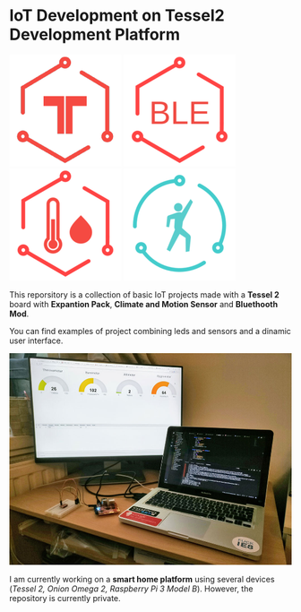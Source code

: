 # IoT Development on Tessel2 Development Platform

![](./public/tessel.png)
![](./public/ble-logo-200.png)
![](./public/climate-logo-200.png)
![](./public/thirdparty-motion-logo-200.png)


This reporsitory is a collection of basic IoT projects made with a **Tessel 2** board with **Expantion Pack**, **Climate and Motion Sensor** and **Bluethooth Mod**.

You can find examples of project combining leds and sensors and a dinamic user interface.

![](./public/tessel2.jpg)

I am currently working on a **smart home platform** using several devices (*Tessel 2, Onion Omega 2, Raspberry Pi 3 Model B*). However, the repository is currently private.

